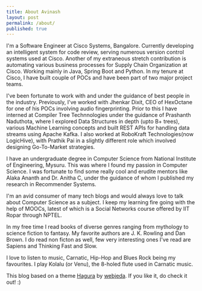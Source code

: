 ```yaml
---
title: About Avinash
layout: post
permalink: /about/
published: true
---
```


I'm a Software Engineer at Cisco Systems, Bangalore. Currently developing an intelligent system for code review, serving numerous version control systems used at Cisco. Another of my extraneous stretch contribution is automating various business processes for Supply Chain Organization at Cisco. Working mainly in Java, Spring Boot and Python. In my tenure at Cisco, I have built couple of POCs and have been part of two major project teams.

I've been fortunate to work with and under the guidance of best people in the industry. Previously, I've worked with Jhenkar Dixit, CEO of HexOctane for one of his POCs involving audio fingerprinting. Prior to this I have interned at Compiler Tree Technnologies under the guidance of Prashanth Naduthota, where I explored Data Structures in depth (upto B+ trees), various Machine Learning concepts and built REST APIs for handling data streams using Apache Kafka. I also worked at RoboKraft Technologies(now LogicHive), with Prathik Pai in a slightly different role which involved designing Go-To-Market strategies.

I have an undergraduate degree in Computer Science from National Institute of Engineering, Mysuru. This was where I found my passion in Computer Science. I was fortunate to find some really cool and erudite mentors like Alaka Ananth and Dr. Anitha C, under the guidance of whom I published my research in Recommender Systems. 

I'm an avid consumer of many tech blogs and would always love to talk about Computer Science as a subject. I keep my learning fire going with the help of MOOCs, latest of which is a Social Networks course offered by IIT Ropar through NPTEL.

In my free time I read books of diverse genres ranging from mythology to science fiction to fantasy. My favorite authors are J. K. Rowling and Dan Brown. I do read non ficton as well, few very interesting ones I've read are Sapiens and Thinking Fast and Slow. 

I love to listen to music, Carnatic, Hip-Hop and Blues Rock being my favourites. I play Kolalu (or Venu), the 8-holed flute used in Carnatic music.

This blog based on a theme <a href="https://webjeda.com/hagura/">Hagura</a> by <a href="http://webjeda.com">webjeda</a>. If you like it, do check it out! :)